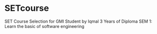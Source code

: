 # SETcourse
SET Course Selection for GMI Student by Iqmal
3 Years of Diploma
SEM 1: Learn the basic of software engineering
